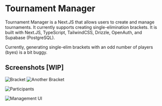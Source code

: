 # Tournament Manager

Tournament Manager is a Next.JS that allows users to create and manage tournaments.
It currently supports creating single-elimination brackets.
It is built with Next.JS, TypeScript, TailwindCSS, Drizzle, OpenAuth, and Supabase (PostgreSQL).

Currently, generating single-elim brackets with an odd number of players (byes) is a bit buggy.

## Screenshots [WIP]
![Bracket](https://hc-cdn.hel1.your-objectstorage.com/s/v3/04b41738718fb8edc002c7b4f602dff621be0652_download_filename_5367269d8ff7de5f942e_brave_z4zw7P47mi.png)
![Another Bracket](https://hc-cdn.hel1.your-objectstorage.com/s/v3/d2d673ca5c15512611cdb8ba2ef6c4bfbc2f5377_download_filename_86038ecc39c926304840_brave_erR3HQoDYz.png)

![Participants](https://hc-cdn.hel1.your-objectstorage.com/s/v3/9db9502ba8c559844557c594718a5e53a12a82ed_download_filename_5b40ee68b2be8c870942_brave_mZY16mzM7m.png)

![Management UI](https://hc-cdn.hel1.your-objectstorage.com/s/v3/f87677aa01047d09e3b2a4339a70071f3169b32b_download_filename_1b04b8e1057cec3754a5_brave_Mk8DVV8bMM.png)